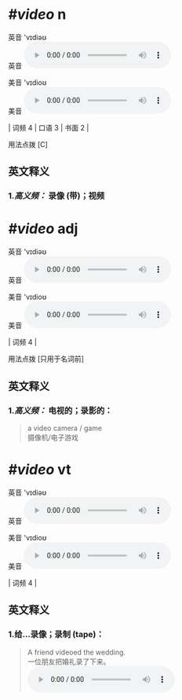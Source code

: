 # ***\#video*** n
英音 'vɪdiəʊ  
英音
<audio src="./media/video-B.aac" controls="controls"></audio>

美音 'vɪdioʊ  
美音
<audio src="./media/video.aac" controls="controls"></audio>



| 词频 4 | 口语 3 | 书面 2 |  

用法点拨  [C]

英文释义
---
### 1.*高义频：* **录像 (带)；视频**  


# ***\#video*** adj
英音 'vɪdiəʊ  
英音
<audio src="./media/video-B.aac" controls="controls"></audio>

美音 'vɪdioʊ  
美音
<audio src="./media/video.aac" controls="controls"></audio>



| 词频 4 |  

用法点拨  [只用于名词前]

英文释义
---
### 1.*高义频：* **电视的；录影的：**  

 > a video camera / game  
 > 摄像机/电子游戏    


# ***\#video*** vt
英音 'vɪdiəʊ  
英音
<audio src="./media/video-B.aac" controls="controls"></audio>

美音 'vɪdioʊ  
美音
<audio src="./media/video.aac" controls="controls"></audio>



| 词频 4 |  

英文释义
---
### 1.**给…录像；录制 (tape)：**  

 > A friend videoed the wedding.   
 > 一位朋友把婚礼录了下来。    
<audio src="./media/video001.aac" controls="controls"></audio>


